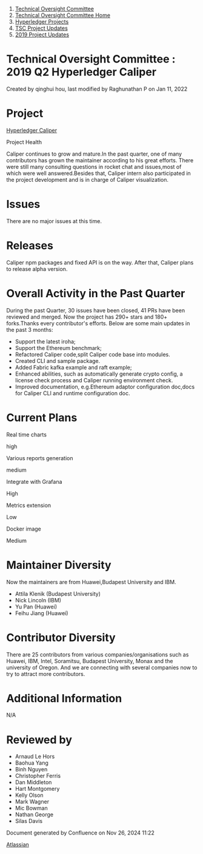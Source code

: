 1. [Technical Oversight Committee](index.html)
2. [Technical Oversight Committee Home](Technical-Oversight-Committee-Home_21430274.html)
3. [Hyperledger Projects](Hyperledger-Projects_21447704.html)
4. [TSC Project Updates](TSC-Project-Updates_21430854.html)
5. [2019 Project Updates](2019-Project-Updates_21447735.html)

# Technical Oversight Committee : 2019 Q2 Hyperledger Caliper

Created by qinghui hou, last modified by Raghunathan P on Jan 11, 2022

# Project

[Hyperledger Caliper](https://github.com/hyperledger/caliper)

Project Health

Caliper continues to grow and mature.In the past quarter, one of many contributors has grown the maintainer according to his great efforts. There were still many consulting questions in rocket chat and issues,most of which were well answered.Besides that, Caliper intern also participated in the project development and is in charge of Caliper visualization.

# Issues

There are no major issues at this time.

# Releases

Caliper npm packages and fixed API is on the way. After that, Caliper plans to release alpha version.

# Overall Activity in the Past Quarter

During the past Quarter, 30 issues have been closed, 41 PRs have been reviewed and merged. Now the project has 290+ stars and 180+ forks.Thanks every contributor's efforts. Below are some main updates in the past 3 months:

- Support the latest iroha;
- Support the Ethereum benchmark;
- Refactored Caliper code,split Caliper code base into modules.
- Created CLI and sample package.
- Added Fabric kafka example and raft example;
- Enhanced abilities, such as automatically generate crypto config, a license check process and Caliper running environment check.
- Improved documentation, e.g.Ethereum adaptor configuration doc,docs for Caliper CLI and runtime configuration doc.

# Current Plans

Real time charts

high

Various reports generation

medium

Integrate with Grafana

High

Metrics extension

Low

Docker image

Medium

# Maintainer Diversity

Now the maintainers are from Huawei,Budapest University and IBM.

- Attila Klenik (Budapest University)
- Nick Lincoln (IBM)
- Yu Pan (Huawei)
- Feihu Jiang (Huawei)

# Contributor Diversity

There are 25 contributors from various companies/organisations such as Huawei, IBM, Intel, Soramitsu, Budapest University, Monax and the university of Oregon. And we are connecting with several companies now to try to attract more contributors.

# Additional Information

N/A

# Reviewed by

- Arnaud Le Hors
- Baohua Yang
- Binh Nguyen
- Christopher Ferris
- Dan Middleton
- Hart Montgomery
- Kelly Olson
- Mark Wagner
- Mic Bowman
- Nathan George
- Silas Davis

Document generated by Confluence on Nov 26, 2024 11:22

[Atlassian](http://www.atlassian.com/)
